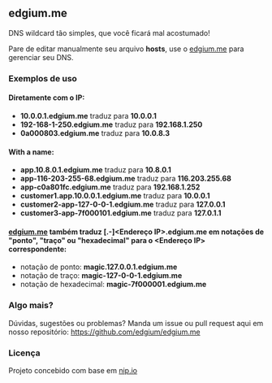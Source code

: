 ## edgium.me

DNS wildcard tão simples, que você ficará mal acostumado!

Pare de editar manualmente seu arquivo **hosts**, use o [edgium.me](https://edgium.me) para gerenciar seu DNS.

### Exemplos de uso

#### Diretamente com o IP:
- **10.0.0.1.edgium.me** traduz para **10.0.0.1**
- **192-168-1-250.edgium.me** traduz para **192.168.1.250**
- **0a000803.edgium.me** traduz para **10.0.8.3**
#### With a name:
- **app.10.8.0.1.edgium.me** traduz para **10.8.0.1**
- **app-116-203-255-68.edgium.me** traduz para **116.203.255.68**
- **app-c0a801fc.edgium.me** traduz para **192.168.1.252**
- **customer1.app.10.0.0.1.edgium.me** traduz para **10.0.0.1**
- **customer2-app-127-0-0-1.edgium.me** traduz para **127.0.0.1**
- **customer3-app-7f000101.edgium.me** traduz para **127.0.1.1**

#### [edgium.me](https://edgium.me) também traduz **<anything>[.-]\<Endereço IP\>.edgium.me** em notações de **"ponto"**, **"traço"** ou **"hexadecimal"** para o **\<Endereço IP\>** correspondente:

- notação de ponto: **magic.127.0.0.1.edgium.me**
- notação de traço: **magic-127-0-0-1.edgium.me**
- notação de hexadecimal: **magic-7f000001.edgium.me**

### Algo mais?

Dúvidas, sugestões ou problemas? Manda um issue ou pull request aqui em nosso repositório: https://github.com/edgium/edgium.me

### Licença
Projeto concebido com base em [nip.io](https://nip.io/)
